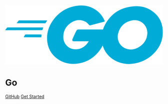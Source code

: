 <!-- _coverpage.md -->

![logo](_media/Go.svg)

# Go

[GitHub](https://github.com/10veU/)
[Get Started](/zh-cn/go/)